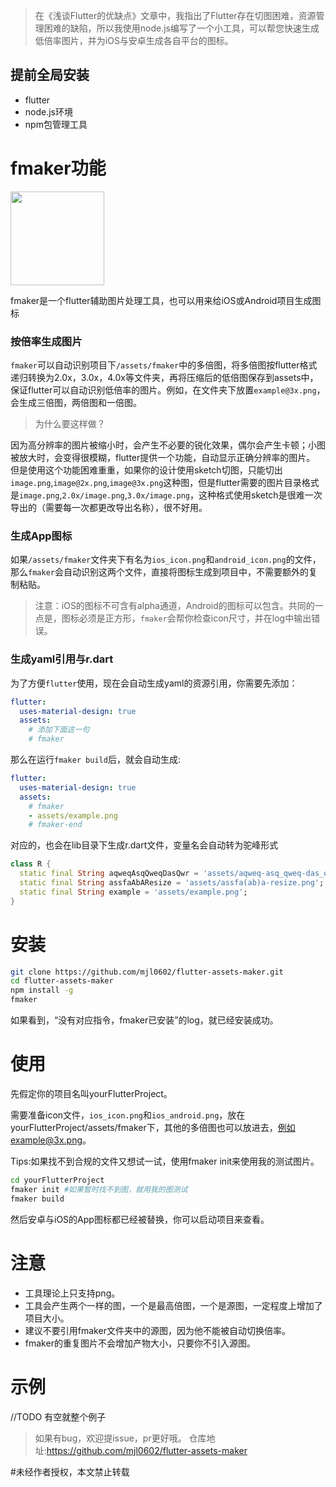 > 在《浅谈Flutter的优缺点》文章中，我指出了Flutter存在切图困难，资源管理困难的缺陷，所以我使用node.js编写了一个小工具，可以帮您快速生成低倍率图片，并为iOS与安卓生成各自平台的图标。

## 提前全局安装
- flutter
- node.js环境
- npm包管理工具

# fmaker功能

<img src="https://github.com/mjl0602/flutter-assets-maker/blob/master/assets/ic_launcher.png?raw=true" width = "150" height = "150" div/>

fmaker是一个flutter辅助图片处理工具，也可以用来给iOS或Android项目生成图标

### 按倍率生成图片
`fmaker`可以自动识别项目下`/assets/fmaker`中的多倍图，将多倍图按flutter格式递归转换为2.0x，3.0x，4.0x等文件夹，再将压缩后的低倍图保存到assets中，保证flutter可以自动识别低倍率的图片。例如，在文件夹下放置`example@3x.png`，会生成三倍图，两倍图和一倍图。

> 为什么要这样做？  

因为高分辨率的图片被缩小时，会产生不必要的锐化效果，偶尔会产生卡顿；小图被放大时，会变得很模糊，flutter提供一个功能，自动显示正确分辨率的图片。
但是使用这个功能困难重重，如果你的设计使用sketch切图，只能切出`image.png`,`image@2x.png`,`image@3x.png`这种图，但是flutter需要的图片目录格式是`image.png`,`2.0x/image.png`,`3.0x/image.png`，这种格式使用sketch是很难一次导出的（需要每一次都更改导出名称），很不好用。

### 生成App图标

如果`/assets/fmaker`文件夹下有名为`ios_icon.png`和`android_icon.png`的文件，那么`fmaker`会自动识别这两个文件，直接将图标生成到项目中，不需要额外的复制粘贴。

> 注意：iOS的图标不可含有alpha通道，Android的图标可以包含。共同的一点是，图标必须是正方形，`fmaker`会帮你检查icon尺寸，并在log中输出错误。

### 生成yaml引用与r.dart

为了方便`flutter`使用，现在会自动生成yaml的资源引用，你需要先添加：

```yaml
flutter:
  uses-material-design: true
  assets:
    # 添加下面这一句
    # fmaker
```
那么在运行`fmaker build`后，就会自动生成:
```yaml
flutter:
  uses-material-design: true
  assets:
    # fmaker
    - assets/example.png
    # fmaker-end
```
对应的，也会在lib目录下生成r.dart文件，变量名会自动转为驼峰形式
```dart
class R {
  static final String aqweqAsqQweqDasQwr = 'assets/aqweq-asq_qweq-das_qwr.png';
  static final String assfaAbAResize = 'assets/assfa(ab)a-resize.png';
  static final String example = 'assets/example.png';
}
```

# 安装

```bash
git clone https://github.com/mjl0602/flutter-assets-maker.git
cd flutter-assets-maker
npm install -g
fmaker
```
如果看到，“没有对应指令，fmaker已安装”的log，就已经安装成功。

# 使用
先假定你的项目名叫yourFlutterProject。

需要准备icon文件，`ios_icon.png`和`ios_android.png`，放在yourFlutterProject/assets/fmaker下，其他的多倍图也可以放进去，例如example@3x.png。

Tips:如果找不到合规的文件又想试一试，使用fmaker init来使用我的测试图片。

```bash
cd yourFlutterProject
fmaker init #如果暂时找不到图，就用我的图测试
fmaker build
```
然后安卓与iOS的App图标都已经被替换，你可以启动项目来查看。

# 注意

- 工具理论上只支持png。
- 工具会产生两个一样的图，一个是最高倍图，一个是源图，一定程度上增加了项目大小。
- 建议不要引用fmaker文件夹中的源图，因为他不能被自动切换倍率。
- fmaker的重复图片不会增加产物大小，只要你不引入源图。

# 示例

//TODO
有空就整个例子

> 如果有bug，欢迎提issue，pr更好哦。
> 仓库地址:https://github.com/mjl0602/flutter-assets-maker

#未经作者授权，本文禁止转载


